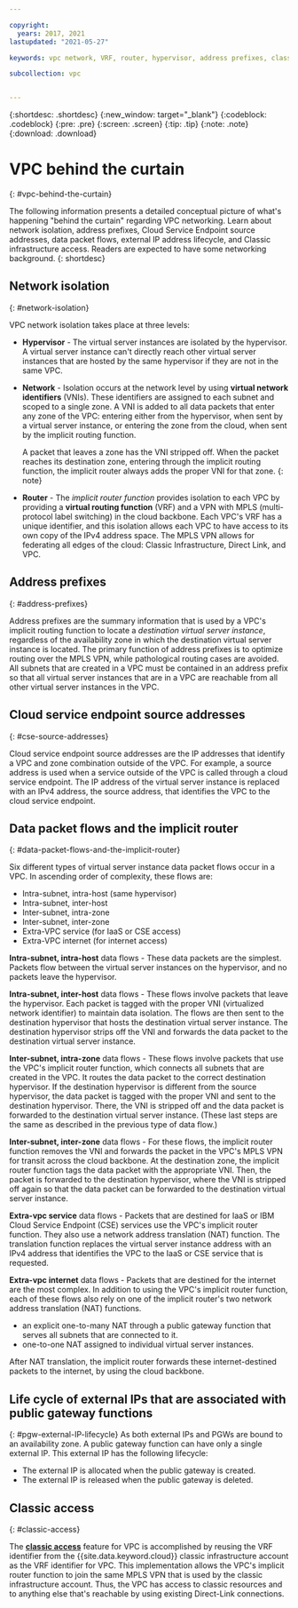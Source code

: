 ```yaml
---

copyright:
  years: 2017, 2021
lastupdated: "2021-05-27"

keywords: vpc network, VRF, router, hypervisor, address prefixes, classic access, implicit router, packet flows, NAT, data flows, Cloud Service Endpoint source addresses, source addresses

subcollection: vpc


---
```


{:shortdesc: .shortdesc}
{:new_window: target="_blank"}
{:codeblock: .codeblock}
{:pre: .pre}
{:screen: .screen}
{:tip: .tip}
{:note: .note}
{:download: .download}

# VPC behind the curtain
{: #vpc-behind-the-curtain}

The following information presents a detailed conceptual picture of what's happening "behind the curtain" regarding VPC networking. Learn about network isolation, address prefixes, Cloud Service Endpoint source addresses, data packet flows, external IP address lifecycle, and Classic infrastructure access. Readers are expected to have some networking background.
{: shortdesc}

## Network isolation
{: #network-isolation}

VPC network isolation takes place at three levels:

* **Hypervisor** - The virtual server instances are isolated by the hypervisor. A virtual server instance can't directly reach other virtual server instances that are hosted by the same hypervisor if they are not in the same VPC.

* **Network** - Isolation occurs at the network level by using **virtual network identifiers** (VNIs). These identifiers are assigned to each subnet and scoped to a single zone. A VNI is added to all data packets that enter any zone of the VPC: entering either from the hypervisor, when sent by a virtual server instance, or entering the zone from the cloud, when sent by the implicit routing function.

   A packet that leaves a zone has the VNI stripped off. When the packet reaches its destination zone, entering through the implicit routing function, the implicit router always adds the proper VNI for that zone.
   {: note}

* **Router** - The _implicit router function_ provides isolation to each VPC by providing a **virtual routing function** (VRF) and a VPN with MPLS (multi-protocol label switching) in the cloud backbone. Each VPC's VRF has a unique identifier, and this isolation allows each VPC to have access to its own copy of the IPv4 address space. The MPLS VPN allows for federating all edges of the cloud: Classic Infrastructure, Direct Link, and VPC.

## Address prefixes
{: #address-prefixes}

Address prefixes are the summary information that is used by a VPC's implicit routing function to locate a _destination virtual server instance_, regardless of the availability zone in which the destination virtual server instance is located. The primary function of address prefixes is to optimize routing over the MPLS VPN, while pathological routing cases are avoided. All subnets that are created in a VPC must be contained in an address prefix so that all virtual server instances that are in a VPC are reachable from all other virtual server instances in the VPC.

## Cloud service endpoint source addresses 
{: #cse-source-addresses}

Cloud service endpoint source addresses are the IP addresses that identify a VPC and zone combination outside of the VPC. For example, a source address is used when a service outside of the VPC is called through a cloud service endpoint. The IP address of the virtual server instance is replaced with an IPv4 address, the source address, that identifies the VPC to the cloud service endpoint. 

## Data packet flows and the implicit router
{: #data-packet-flows-and-the-implicit-router}

Six different types of virtual server instance data packet flows occur in a VPC. In ascending order of complexity, these flows are:

* Intra-subnet, intra-host (same hypervisor)
* Intra-subnet, inter-host
* Inter-subnet, intra-zone
* Inter-subnet, inter-zone
* Extra-VPC service (for IaaS or CSE access)
* Extra-VPC internet (for internet access)

**Intra-subnet, intra-host** data flows - These data packets are the simplest. Packets flow between the virtual server instances on the hypervisor, and no packets leave the hypervisor.

**Intra-subnet, inter-host** data flows - These flows involve packets that leave the hypervisor. Each packet is tagged with the proper VNI (virtualized network identifier) to maintain data isolation. The flows are then sent to the destination hypervisor that hosts the destination virtual server instance. The destination hypervisor strips off the VNI and forwards the data packet to the destination virtual server instance.

**Inter-subnet, intra-zone** data flows - These flows involve packets that use the VPC's implicit router function, which connects all subnets that are created in the VPC. It routes the data packet to the correct destination hypervisor. If the destination hypervisor is different from the source hypervisor, the data packet is tagged with the proper VNI and sent to the destination hypervisor. There, the VNI is stripped off and the data packet is forwarded to the destination virtual server instance. (These last steps are the same as described in the previous type of data flow.)

**Inter-subnet, inter-zone** data flows - For these flows, the implicit router function removes the VNI and forwards the packet in the VPC's MPLS VPN for transit across the cloud backbone. At the destination zone, the implicit router function tags the data packet with the appropriate VNI. Then, the packet is forwarded to the destination hypervisor, where the VNI is stripped off again so that the data packet can be forwarded to the destination virtual server instance.

**Extra-vpc service** data flows - Packets that are destined for IaaS or IBM Cloud Service Endpoint (CSE) services use the VPC's implicit router function. They also use a network address translation (NAT) function. The translation function replaces the virtual server instance address with an IPv4 address that identifies the VPC to the IaaS or CSE service that is requested.

**Extra-vpc internet** data flows - Packets that are destined for the internet are the most complex. In addition to using the VPC's implicit router function, each of these flows also rely on one of the implicit router's two network address translation (NAT) functions.

  * an explicit one-to-many NAT through a public gateway function that serves all subnets that are connected to it.
  * one-to-one NAT assigned to individual virtual server instances.

After NAT translation, the implicit router forwards these internet-destined packets to the internet, by using the cloud backbone.

## Life cycle of external IPs that are associated with public gateway functions
 {: #pgw-external-IP-lifecycle}
 As both external IPs and PGWs are bound to an availability zone. A public gateway function can have only a single external IP. This external IP has the following lifecycle:
 
   * The external IP is allocated when the public gateway is created.
   * The external IP is released when the public gateway is deleted.

## Classic access
{: #classic-access}

The [**classic access**](/docs/vpc?topic=vpc-setting-up-access-to-classic-infrastructure) feature for VPC is accomplished by reusing the VRF identifier from the {{site.data.keyword.cloud}} classic infrastructure account as the VRF identifier for VPC. This implementation allows the VPC's implicit router function to join the same MPLS VPN that is used by the classic infrastructure account. Thus, the VPC has access to classic resources and to anything else that's reachable by using existing Direct-Link connections.
